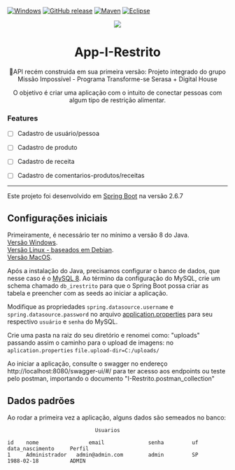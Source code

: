 [![Windows](https://svgshare.com/i/ZhY.svg)](https://svgshare.com/i/ZhY.svg)
[![GitHub release](https://img.shields.io/github/release/Naereen/StrapDown.js.svg)](https://GitHub.com/Naereen/StrapDown.js/releases/)
[![Maven](https://badgen.net/badge/icon/maven?icon=maven&label)](https://https://maven.apache.org/)
[![Eclipse](https://badgen.net/badge/icon/eclipse?icon=eclipse&label)](https://https://eclipse.org/)



<p align="center"> <img src = https://user-images.githubusercontent.com/68560810/176057599-9a59c22a-d05c-4e4c-a838-edd4c5a4c0e7.png /> </p>


  
  

<h1 align="center"> App-I-Restrito </h1>
<p align="center">🚀API recém construida em sua primeira versão: Projeto integrado do grupo Missão Impossível - Programa Transforme-se Serasa + Digital House</p>
<p align="center"> O objetivo é criar uma aplicação com o intuito de conectar pessoas com algum tipo de restrição alimentar. </p>

### Features

- [ ] Cadastro de usuário/pessoa
- [ ] Cadastro de produto
- [ ] Cadastro de receita
- [ ] Cadastro de comentarios-produtos/receitas


<hr>

Este projeto foi desenvolvido em [Spring Boot](https://spring.io/quickstart) na versão 2.6.7

## Configurações iniciais
Primeiramente, é necessário ter no mínimo a versão 8 do Java.\
[Versão Windows](https://www.oracle.com/java/technologies/downloads/#java8-windows).\
[Versão Linux - baseados em Debian](https://www.oracle.com/java/technologies/downloads/#java8-linux).\
[Versão MacOS](https://www.oracle.com/java/technologies/downloads/#java8-mac).

Após a instalação do Java, precisamos configurar o banco de dados, que nesse caso é o [MySQL 8](https://dev.mysql.com/downloads/mysql/). Ao término da configuração do MySQL, crie um schema chamado `db_irestrito` para que o Spring Boot possa criar as tabela e preencher com as seeds ao iniciar a aplicação.

Modifique as propriedades `spring.datasource.username` e `spring.datasource.password` no arquivo [application.properties](https://github.com/marcelloJr/agendamento-aula-api/blob/main/src/main/resources/application.properties) para seu respectivo `usuário` e `senha` do MySQL.

Crie uma pasta na raiz do seu diretório e renomei como: "uploads" passando assim o caminho para o upload de imagens: no `aplication.properties` `file.upload-dir=C:/uploads/`

Ao iniciar a aplicação, consulte o swagger no endereço http://localhost:8080/swagger-ui/#/ para ter acesso aos endpoints ou teste pelo postman, importando o documento "I-Restrito.postman_collection"

## Dados padrões
Ao rodar a primeira vez a aplicação, alguns dados são semeados no banco:

```
                            Usuarios

id    nome                email              senha         uf       data_nascimento     Perfil
1     Administrador   admin@admin.com        admin         SP       1988-02-18          ADMIN

```
